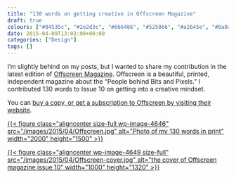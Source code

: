 ```yaml
---
title: "130 words on getting creative in Offscreen Magazine"
draft: true
colours: ["#84535c", "#2e2d3c", "#666486", "#525066", "#a2645e", "#0a0a0a", "#a48964"]
date: 2015-04-09T13:03:00+00:00
categories: ["Design"]
tags: []
---
```


I’m slightly behind on my posts, but I wanted to share my contribution in the latest edition of [Offscreen Magazine](http://www.offscreenmag.com). Offscreen is a beautiful, printed, independent magazine about the “People behind Bits and Pixels.” I contributed 130 words to Issue 10 on getting into a creative mindset.

You can [buy a copy, or get a subscription to Offscreen by visiting their website](http://www.offscreenmag.com/buy/).

[{{< figure class="aligncenter size-full wp-image-4646" src="/images/2015/04/Offscreen.jpg" alt="Photo of my 130 words in print" width="2000" height="1500" >}}](/images/2015/04/Offscreen.jpg)

[{{< figure class="aligncenter wp-image-4649 size-full" src="/images/2015/04/Offscreen-cover.jpg" alt="the cover of Offscreen magazine issue 10" width="1000" height="1320" >}}](http://www.offscreenmag.com)
